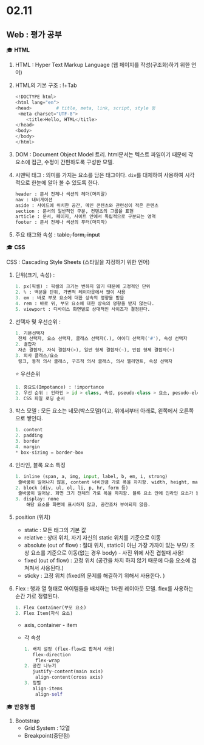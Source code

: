 # 02.11

## Web : 평가 공부



:mortar_board: **HTML**

1. HTML : Hyper Text Markup Language (웹 페이지를 작성(구조화)하기 위한 언어)

2. HTML의 기본 구조 : !+Tab

   ```python
   <!DOCTYPE html>
   <html lang="en">
   <head>         # title, meta, link, script, style 등
   	<meta charset="UTF-8">
       <title>Hello, HTML</title>
   </head>
   <body>
   </body>
   </html>
   ```

3. DOM : Document Object Model 트리. html문서는 텍스트 파일이기 때문에 각 요소에 접근, 수정이 간편하도록 구성한 모델.

4. 시맨틱 태그 : 의미를 가지는 요소를 담은 태그이다. `div`를 대체하여 사용하여 시각적으로 한눈에 알아 볼 수 있도록 한다.

   ```python
   header : 문서 전체나 섹션의 헤더(머리말)
   nav : 내비게이션
   aside : 사이드에 위치한 공간, 메인 콘텐츠와 관련성이 적은 콘텐츠
   section : 문서의 일반적인 구분, 컨텐츠의 그룹을 표현
   article : 문서, 페이지, 사이트 안에서 독립적으로 구분되는 영역 
   footer : 문서 전체나 섹션의 푸터(마지막)
   ```

   

5. 주요 태그와 속성 : ~~table, form, input~~



:mortar_board: **CSS**

CSS : Cascading Style Sheets (스타일을 지정하기 위한 언어)

1. 단위(크기, 속성) : 

   ```python
   1. px(픽셀) : 픽셀의 크기는 변하지 않기 때문에 고정적인 단위
   2. % : 백분율 단위, 가변적 레이아웃에서 많이 사용
   3. em : 바로 부모 요소에 대한 상속의 영향을 받음
   4. rem : 바로 위, 부모 요소에 대한 상속의 영향을 받지 않는다. 
   5. viewport : 디바이스 화면별로 상대적인 사이즈가 결정된다.
   ```

2. 선택자 및 우선순위 : 

   ```python
   1. 기본선택자
   	전체 선택자, 요소 선택자, 클래스 선택자(.), 아이디 선택자('#'), 속성 선택자
   2. 결합자
   	자손 결합자, 자식 결합자(>), 일반 형제 결합자(~), 인접 형제 결합자(+)
   3. 의사 클래스/요소
   	링크, 동적 의사 클래스, 구조적 의사 클래스, 의사 엘리먼트, 속성 선택자
   ```

   :star: 우선순위 

   ```python
   1. 중요도(Impotance) : !importance
   2. 우선 순위 : 인라인 > id > class, 속성, pseudo-class > 요소, pesudo-element
   3. CSS 파일 로딩 순서
   ```

3. 박스 모델 : 모든 요소는 네모(박스모델)이고, 위에서부터 아래로, 왼쪽에서 오른쪽으로 쌓인다.

   ```python
   1. content
   2. padding
   3. border
   4. margin
   * box-sizing = border-box
   ```

4. 인라인, 블록 요소 특징 

   ```python
   1. inline (span, a, img, input, label, b, em, i, strong)
   	줄바꿈이 일어나지 않음, content 너비만큼 가로 폭을 차지함. width, height, margin-top, margin-bottom을 지정할 수 없다. 상하 여백은 line-height로 지정한다.
   2. block (div, ul, ol, li, p, hr, form 등)
   	줄바꿈이 일어남. 화면 크기 전체의 가로 폭을 차지함. 블록 요소 안에 인라인 요소가 들어갈 수 있음.
   3. display: none
       해당 요소를 화면에 표시하지 않고, 공간조차 부여되지 않음.
   ```

5. position (위치)

   * static : 모든 태그의 기본 값
   * relative : 상대 위치, 자기 자신의 static 위치를 기준으로 이동
   * absolute (out of flow) : 절대 위치, static이 아닌 가장 가까이 있는 부모/ 조상 요소를 기준으로 이동(없는 경우 body) - 사진 위에 사진 겹칠때 사용!
   * fixed (out of flow) : 고정 위치 (공간을 차지 하지 않기 때문에 다음 요소에 겹쳐져서 사용된다.)
   * sticky : 고정 위치 (fixed의 문제를 해결하기 위해서 사용한다. )

6. Flex : 행과 열 형태로 아이템들을 배치하는 1차원 레이아웃 모델. flex를 사용하는 순간 가로 정렬된다.

   ```python
   1. Flex Container(부모 요소)
   2. Flex Item(자식 요소)
   ```

   * axis, container - item

   * 각 속성

     ```python
     1. 배치 설정 (flex-flow로 합쳐서 사용)
     	flex-direction
         flex-wrap
     2. 공간 나누기
     	justify-content(main axis)
         align-content(cross axis)    
     3. 정렬
     	align-items
         align-self
     ```

     

:mortar_board: **반응형 웹**

1. Bootstrap
   * Grid System : 12열
   * Breakpoint(중단점)

